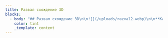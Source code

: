 ```yaml
---
title: Развал схождение 3D
blocks:
  - body: "## Развал схождение 3D\n\n![](/uploads/razval2.webp)\n\n**Качественное и недорогое\_развал схождение 3D.**\n\nЛюбой автоводитель со стажем и опытом знает о важности своевременного проведения технического обслуживания транспортного средства, и в том числе, процедуры развала-схождения. Корректная регулировка колёс обеспечит не только удобство и комфорт во время вождения, но также, в первую очередь, вашу собственную безопасность за рулем. Со временем технологические разработки позволяют регулировать рабочие системы автомобиля все точнее и точнее.\n\n***Действительно ли развал-схождение лучше проходить на 3D-стенде, чем на обычном?***\n\nПриведем вам в пример некоторые из преимуществ 3D-стенда перед обычным:\n\n1. Все замеры производится не вручную механиками сервиса, вооруженными несовременными, изжившими себя, инструментами, а с использованием 3D-лазеров и компьютерной техники, благодаря чему достигается точность замеров практически в 100 %.\n2. Подобная техника позволяет уменьшить расход бензина и износ покрышек, что позволяет тратить меньше денег на обслуживание автомобиля.\n3. Процедура прохождения развал-схождения на 3D-стенде проходит вдвое быстрее, чем привычным вам способом.\n4. Стоимость работы не отличается от развал-схождения на обычном стенде.\n\n***Г/П 6,5т, длина платформы 6м, 1300 руб. - регулировка схождения.***\n\n![](/uploads/razval.webp)\n\n"
    color: tint
    _template: content
---
```


